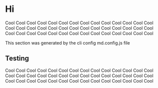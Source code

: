 # Hi

Cool Cool Cool Cool Cool Cool Cool Cool Cool Cool Cool Cool Cool Cool Cool Cool Cool Cool Cool Cool Cool 
Cool Cool Cool Cool Cool Cool Cool Cool Cool Cool Cool Cool Cool Cool Cool Cool Cool Cool Cool Cool Cool 

<!--doc-gen transformOne -->
This section was generated by the cli config md.config.js file
<!--end-doc-gen-->

## Testing

Cool Cool Cool Cool Cool Cool Cool Cool Cool Cool Cool Cool Cool Cool Cool Cool Cool Cool Cool Cool Cool 
Cool Cool Cool Cool Cool Cool Cool Cool Cool Cool Cool Cool Cool Cool Cool Cool Cool Cool Cool Cool Cool 